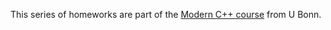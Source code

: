 This series of homeworks are part of the [Modern C++ course](https://www.ipb.uni-bonn.de/teaching/cpp-2020/homeworks/) from U Bonn.

